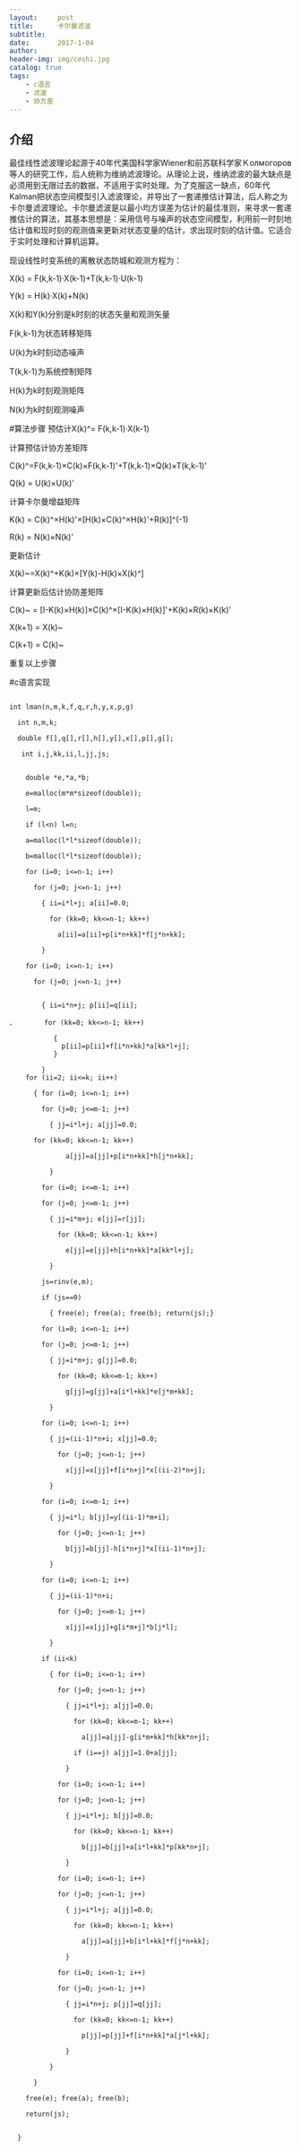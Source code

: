 ```yaml
---
layout:     post
title:      卡尔曼滤波
subtitle:   
date:       2017-1-04
author:     
header-img: img/ceshi.jpg
catalog: true
tags:
    - c语言
    - 滤波
    - 协方差
---
```



## 介绍

最佳线性滤波理论起源于40年代美国科学家Wiener和前苏联科学家Ｋолмогоров等人的研究工作，后人统称为维纳滤波理论。从理论上说，维纳滤波的最大缺点是必须用到无限过去的数据，不适用于实时处理。为了克服这一缺点，60年代Kalman把状态空间模型引入滤波理论，并导出了一套递推估计算法，后人称之为卡尔曼滤波理论。卡尔曼滤波是以最小均方误差为估计的最佳准则，来寻求一套递推估计的算法，其基本思想是：采用信号与噪声的状态空间模型，利用前一时刻地估计值和现时刻的观测值来更新对状态变量的估计，求出现时刻的估计值。它适合于实时处理和计算机运算。


现设线性时变系统的离散状态防城和观测方程为：

X(k) = F(k,k-1)·X(k-1)+T(k,k-1)·U(k-1)

Y(k) = H(k)·X(k)+N(k)

X(k)和Y(k)分别是k时刻的状态矢量和观测矢量


F(k,k-1)为状态转移矩阵


U(k)为k时刻动态噪声


T(k,k-1)为系统控制矩阵


H(k)为k时刻观测矩阵


N(k)为k时刻观测噪声

#算法步骤
预估计X(k)^= F(k,k-1)·X(k-1) 

计算预估计协方差矩阵

C(k)^=F(k,k-1)×C(k)×F(k,k-1)'+T(k,k-1)×Q(k)×T(k,k-1)'

Q(k) = U(k)×U(k)' 

计算卡尔曼增益矩阵

K(k) = C(k)^×H(k)'×[H(k)×C(k)^×H(k)'+R(k)]^(-1)

R(k) = N(k)×N(k)' 

更新估计

X(k)~=X(k)^+K(k)×[Y(k)-H(k)×X(k)^] 

计算更新后估计协防差矩阵

C(k)~ = [I-K(k)×H(k)]×C(k)^×[I-K(k)×H(k)]'+K(k)×R(k)×K(k)' 

X(k+1) = X(k)~

C(k+1) = C(k)~

重复以上步骤

#c语言实现

```
  
int lman(n,m,k,f,q,r,h,y,x,p,g)

  int n,m,k;

  double f[],q[],r[],h[],y[],x[],p[],g[];

   int i,j,kk,ii,l,jj,js;


    double *e,*a,*b;

    e=malloc(m*m*sizeof(double));

    l=m;

    if (l<n) l=n;

    a=malloc(l*l*sizeof(double));

    b=malloc(l*l*sizeof(double));

    for (i=0; i<=n-1; i++)

      for (j=0; j<=n-1; j++)

        { ii=i*l+j; a[ii]=0.0;

          for (kk=0; kk<=n-1; kk++)

            a[ii]=a[ii]+p[i*n+kk]*f[j*n+kk];

        }

    for (i=0; i<=n-1; i++)

      for (j=0; j<=n-1; j++)


        { ii=i*n+j; p[ii]=q[ii];

、       for (kk=0; kk<=n-1; kk++)

           {
             p[ii]=p[ii]+f[i*n+kk]*a[kk*l+j];
       	   }

        }
    for (ii=2; ii<=k; ii++)

      { for (i=0; i<=n-1; i++)

        for (j=0; j<=m-1; j++)

          { jj=i*l+j; a[jj]=0.0;
      
      for (kk=0; kk<=n-1; kk++)

              a[jj]=a[jj]+p[i*n+kk]*h[j*n+kk];

          }

        for (i=0; i<=m-1; i++)

        for (j=0; j<=m-1; j++)

          { jj=i*m+j; e[jj]=r[jj];

            for (kk=0; kk<=n-1; kk++)

              e[jj]=e[jj]+h[i*n+kk]*a[kk*l+j];

          }

        js=rinv(e,m);

        if (js==0) 

          { free(e); free(a); free(b); return(js);}

        for (i=0; i<=n-1; i++)

        for (j=0; j<=m-1; j++)

          { jj=i*m+j; g[jj]=0.0;

            for (kk=0; kk<=m-1; kk++)

              g[jj]=g[jj]+a[i*l+kk]*e[j*m+kk];

          }

        for (i=0; i<=n-1; i++)

          { jj=(ii-1)*n+i; x[jj]=0.0;

            for (j=0; j<=n-1; j++)

              x[jj]=x[jj]+f[i*n+j]*x[(ii-2)*n+j];

          }

        for (i=0; i<=m-1; i++)

          { jj=i*l; b[jj]=y[(ii-1)*m+i];

            for (j=0; j<=n-1; j++)

              b[jj]=b[jj]-h[i*n+j]*x[(ii-1)*n+j];

          }

        for (i=0; i<=n-1; i++)

          { jj=(ii-1)*n+i;

            for (j=0; j<=m-1; j++)

              x[jj]=x[jj]+g[i*m+j]*b[j*l];

          }

        if (ii<k)

          { for (i=0; i<=n-1; i++)

            for (j=0; j<=n-1; j++)

              { jj=i*l+j; a[jj]=0.0;

                for (kk=0; kk<=m-1; kk++)

                  a[jj]=a[jj]-g[i*m+kk]*h[kk*n+j];

                if (i==j) a[jj]=1.0+a[jj];

              }

            for (i=0; i<=n-1; i++)

            for (j=0; j<=n-1; j++)

              { jj=i*l+j; b[jj]=0.0;

                for (kk=0; kk<=n-1; kk++)

                  b[jj]=b[jj]+a[i*l+kk]*p[kk*n+j];

              }

            for (i=0; i<=n-1; i++)

            for (j=0; j<=n-1; j++)

              { jj=i*l+j; a[jj]=0.0;

                for (kk=0; kk<=n-1; kk++)

                  a[jj]=a[jj]+b[i*l+kk]*f[j*n+kk];

              }

            for (i=0; i<=n-1; i++)

            for (j=0; j<=n-1; j++)

              { jj=i*n+j; p[jj]=q[jj];

                for (kk=0; kk<=n-1; kk++)

                  p[jj]=p[jj]+f[i*n+kk]*a[j*l+kk];

              }

          }

      }

    free(e); free(a); free(b);

    return(js);


  }
```
